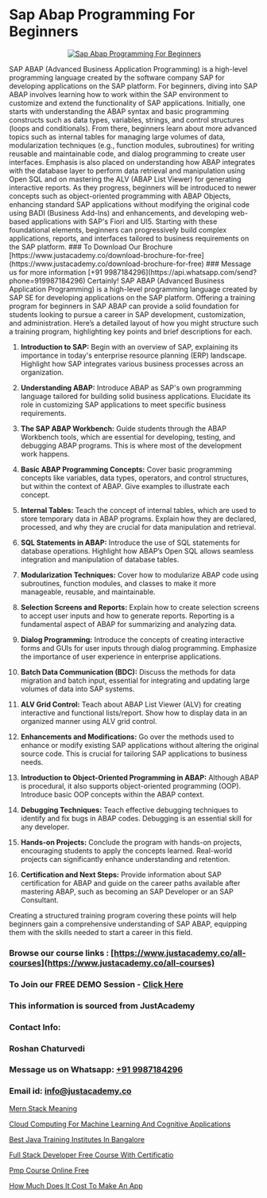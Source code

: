 # Sap Abap Programming For Beginners

<p align="center">
  <a href="https://justacademy.co/course-detail/sap-abap-training">
    <img src="https://justacademy.co/storage2/course_image/1707212883_course_image.webp" alt="Sap Abap Programming For Beginners">
  </a>
</p>
SAP ABAP (Advanced Business Application Programming) is a high-level programming language created by the software company SAP for developing applications on the SAP platform. For beginners, diving into SAP ABAP involves learning how to work within the SAP environment to customize and extend the functionality of SAP applications. Initially, one starts with understanding the ABAP syntax and basic programming constructs such as data types, variables, strings, and control structures (loops and conditionals). From there, beginners learn about more advanced topics such as internal tables for managing large volumes of data, modularization techniques (e.g., function modules, subroutines) for writing reusable and maintainable code, and dialog programming to create user interfaces. Emphasis is also placed on understanding how ABAP integrates with the database layer to perform data retrieval and manipulation using Open SQL and on mastering the ALV (ABAP List Viewer) for generating interactive reports. As they progress, beginners will be introduced to newer concepts such as object-oriented programming with ABAP Objects, enhancing standard SAP applications without modifying the original code using BADI (Business Add-Ins) and enhancements, and developing web-based applications with SAP's Fiori and UI5. Starting with these foundational elements, beginners can progressively build complex applications, reports, and interfaces tailored to business requirements on the SAP platform.
### To Download Our Brochure [https://www.justacademy.co/download-brochure-for-free](https://www.justacademy.co/download-brochure-for-free)
### Message us for more information [+91 9987184296](https://api.whatsapp.com/send?phone=919987184296)
Certainly! SAP ABAP (Advanced Business Application Programming) is a high-level programming language created by SAP SE for developing applications on the SAP platform. Offering a training program for beginners in SAP ABAP can provide a solid foundation for students looking to pursue a career in SAP development, customization, and administration. Here’s a detailed layout of how you might structure such a training program, highlighting key points and brief descriptions for each.

1) **Introduction to SAP:** Begin with an overview of SAP, explaining its importance in today's enterprise resource planning (ERP) landscape. Highlight how SAP integrates various business processes across an organization.

2) **Understanding ABAP:** Introduce ABAP as SAP's own programming language tailored for building solid business applications. Elucidate its role in customizing SAP applications to meet specific business requirements.

3) **The SAP ABAP Workbench:** Guide students through the ABAP Workbench tools, which are essential for developing, testing, and debugging ABAP programs. This is where most of the development work happens.

4) **Basic ABAP Programming Concepts:** Cover basic programming concepts like variables, data types, operators, and control structures, but within the context of ABAP. Give examples to illustrate each concept.

5) **Internal Tables:** Teach the concept of internal tables, which are used to store temporary data in ABAP programs. Explain how they are declared, processed, and why they are crucial for data manipulation and retrieval.

6) **SQL Statements in ABAP:** Introduce the use of SQL statements for database operations. Highlight how ABAP’s Open SQL allows seamless integration and manipulation of database tables.

7) **Modularization Techniques:** Cover how to modularize ABAP code using subroutines, function modules, and classes to make it more manageable, reusable, and maintainable.

8) **Selection Screens and Reports:** Explain how to create selection screens to accept user inputs and how to generate reports. Reporting is a fundamental aspect of ABAP for summarizing and analyzing data.

9) **Dialog Programming:** Introduce the concepts of creating interactive forms and GUIs for user inputs through dialog programming. Emphasize the importance of user experience in enterprise applications.

10) **Batch Data Communication (BDC):** Discuss the methods for data migration and batch input, essential for integrating and updating large volumes of data into SAP systems.

11) **ALV Grid Control:** Teach about ABAP List Viewer (ALV) for creating interactive and functional lists/report. Show how to display data in an organized manner using ALV grid control.

12) **Enhancements and Modifications:** Go over the methods used to enhance or modify existing SAP applications without altering the original source code. This is crucial for tailoring SAP applications to business needs.

13) **Introduction to Object-Oriented Programming in ABAP:** Although ABAP is procedural, it also supports object-oriented programming (OOP). Introduce basic OOP concepts within the ABAP context.

14) **Debugging Techniques:** Teach effective debugging techniques to identify and fix bugs in ABAP codes. Debugging is an essential skill for any developer.

15) **Hands-on Projects:** Conclude the program with hands-on projects, encouraging students to apply the concepts learned. Real-world projects can significantly enhance understanding and retention.

16) **Certification and Next Steps:** Provide information about SAP certification for ABAP and guide on the career paths available after mastering ABAP, such as becoming an SAP Developer or an SAP Consultant.

Creating a structured training program covering these points will help beginners gain a comprehensive understanding of SAP ABAP, equipping them with the skills needed to start a career in this field.

### Browse our course links : [https://www.justacademy.co/all-courses](https://www.justacademy.co/all-courses) 
### To Join our FREE DEMO Session - [Click Here](https://www.justacademy.co/register-for-course-demo)


### This information is sourced from JustAcademy
### Contact Info:
### Roshan Chaturvedi
### Message us on Whatsapp: [+91 9987184296](https://api.whatsapp.com/send?phone=919987184296)
### Email id: [info@justacademy.co](mailto:info@justacademy.co)
                
[Mern Stack Meaning](https://www.linkedin.com/pulse/mern-stack-meaning-justacademy-berlin-mmn7c/)

[Cloud Computing For Machine Learning And Cognitive Applications](https://www.linkedin.com/pulse/cloud-computing-machine-learning-cognitive-applications-ko3ic?trackingId=vodPx9uUuWVDp9x2smxz1A%3D%3D&lipi=urn%3Ali%3Apage%3Ad_flagship3_company_admin%3BGwbGgk3HRUy%2BuyASxv15%2BQ%3D%3D)

[Best Java Training Institutes In Bangalore](https://medium.com/@abhidnya.1068/best-java-training-institutes-in-bangalore-4a7b3f7c0f4c)

[Full Stack Developer Free Course With Certificatio](https://medium.com/@prempja40/full-stack-developer-free-course-with-certificatio-08aa2a770587)

[Pmp Course Online Free](https://justacademyin.github.io/justacademy/pmp-course-online-free)

[How Much Does It Cost To Make An App](https://justacademyin.github.io/justacademy/how-much-does-it-cost-to-make-an-app)

